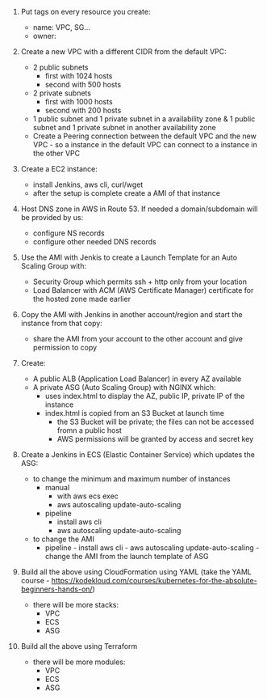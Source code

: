 1. Put tags on every resource you create: 
    - name: VPC, SG...
    - owner: <name>

2. Create a new VPC with a different CIDR from the default VPC:
    - 2 public subnets
      - first with 1024 hosts
      - second with 500 hosts
    - 2 private subnets
      - first with 1000 hosts
      - second with 200 hosts
    - 1 public subnet and 1 private subnet in a availability zone & 1 public subnet and 1 private subnet in another availability zone 
    - Create a Peering connection between the default VPC and the new VPC - so a instance in the default VPC can connect to a instance in the other VPC

3. Create a EC2 instance:
    - install Jenkins, aws cli, curl/wget
    - after the setup is complete create a AMI of that instance

4. Host DNS zone in AWS in Route 53. If needed a domain/subdomain will be provided by us:
    - configure NS records
    - configure other needed DNS records

5. Use the AMI with Jenkis to create a Launch Template for an Auto Scaling Group with:
      - Security Group which permits ssh + http only from your location
      - Load Balancer with ACM (AWS Certificate Manager) certificate for the hosted zone made earlier

6. Copy the AMI with Jenkins in another account/region and start the instance from that copy:
    - share the AMI from your account to the other account and give permission to copy

7. Create: 
    - A public ALB (Application Load Balancer) in every AZ available
    - A private ASG (Auto Scaling Group) with NGINX which:
        - uses index.html to display the AZ, public IP, private IP of the instance
        - index.html is copied from an S3 Bucket at launch time
            - the S3 Bucket will be private; the files can not be accessed fromn a public host
            - AWS permissions will be granted by access and secret key

8. Create a Jenkins in ECS (Elastic Container Service) which updates the ASG:
    - to change the minimum and maximum number of instances
      - manual 
        - with aws ecs exec
        - aws autoscaling update-auto-scaling 
      - pipeline 
        - install aws cli
        - aws autoscaling update-auto-scaling 
    - to change the AMI
      - pipeline - install aws cli
               - aws autoscaling update-auto-scaling - change the AMI from the launch template of ASG

9. Build all the above using CloudFormation using YAML (take the YAML course - https://kodekloud.com/courses/kubernetes-for-the-absolute-beginners-hands-on/)
    - there will be more stacks:
      - VPC
      - ECS
      - ASG

10. Build all the above using Terraform
    - there will be more modules:
      - VPC
      - ECS
      - ASG